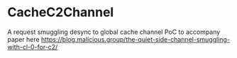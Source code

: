 # CacheC2Channel
A request smuggling desync to global cache channel PoC to accompany paper here https://blog.malicious.group/the-quiet-side-channel-smuggling-with-cl-0-for-c2/

